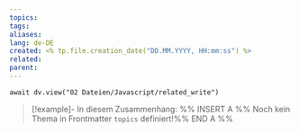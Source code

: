 ```yaml
---
topics: 
tags: 
aliases: 
lang: de-DE
created: <% tp.file.creation_date("DD.MM.YYYY, HH:mm:ss") %>
related: 
parent:
---
```


```dataviewjs
await dv.view("02 Dateien/Javascript/related_write")
```
> [!example]- In diesem Zusammenhang:
> %% INSERT A %%
Noch kein Thema in Frontmatter `topics` definiert!%% END A %%


